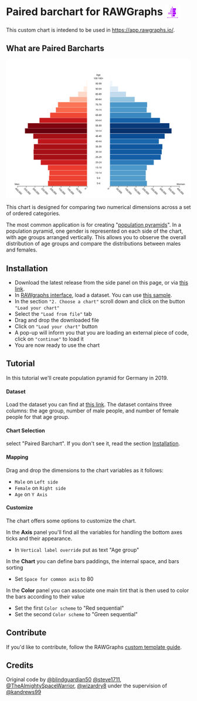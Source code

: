 # Paired barchart for RAWGraphs <img src="https://raw.githubusercontent.com/rawgraphs/rawgraphs-paired-barchart/master/src/barchartpaired/barchartpaired.svg" alt="versus icon" height="40px" style="vertical-align: middle"/>

This custom chart is intedend to be used in https://app.rawgraphs.io/.

## What are Paired Barcharts

![](https://raw.githubusercontent.com/rawgraphs/rawgraphs-paired-barchart/master/src/barchartpaired/barchartpaired_thumb.svg)

This chart is designed for comparing two numerical dimensions across a set of ordered categories.

The most common application is for creating "[population pyramids](https://en.wikipedia.org/wiki/Population_pyramid)". In a population pyramid, one gender is represented on each side of the chart, with age groups arranged vertically. This allows you to observe the overall distribution of age groups and compare the distributions between males and females.

## Installation

- Download the latest release from the side panel on this page, or via [this link](https://github.com/rawgraphs/rawgraphs-paired-barchart/releases/latest/pairedbarchart.umd.js).
- In [RAWgraphs interface](https://app.rawgraphs.io/), load a dataset. You can use [this sample](https://raw.githubusercontent.com/rawgraphs/rawgraphs-paired-barchart/master/example/datasets/population_2019.csv).
- In the section `"2. Choose a chart"` scroll down and click on the button `"Load your chart"`
- Select the `"Load from file"` tab
- Drag and drop the downloaded file
- Click on `"Load your chart"` button
- A pop-up will inform you that you are loading an external piece of code, click on `"continue"` to load it
- You are now ready to use the chart

## Tutorial

In this tutorial we'll create population pyramid for Germany in 2019.

#### Dataset

Load the dataset you can find at [this link](https://raw.githubusercontent.com/rawgraphs/rawgraphs-paired-barchart/master/example/datasets/population_2019.csv). The dataset contains three columns: the age group, number of male people, and number of female people for that age group.

#### Chart Selection

select "Paired Barchart". If you don't see it, read the section [Installation](#Installation).

#### Mapping

Drag and drop the dimensions to the chart variables as it follows:

* `Male` on `Left side`
* `Female` on `Right side`
* `Age` on `Y Axis`

#### Customize

The chart offers some options to customize the chart.

In the **Axis** panel you'll find all the variables for handling the bottom axes ticks and their appearance.

* In `Vertical label override` put as text "Age group"

In the **Chart** you can define bars paddings, the internal space, and bars sorting

* Set `Space for common axis` to 80

In the **Color** panel you can associate one main tint that is then used to color the bars according to their value

* Set the first `Color scheme` to "Red sequential"
* Set the second `Color scheme` to "Green sequential"



## Contribute

If you'd like to contribute, follow the RAWGraphs [custom template guide](https://github.com/rawgraphs/custom-rawcharts-template).

## Credits

Original code by [@blindguardian50](https://github.com/blindguardian50) [@steve1711](https://github.com/steve1711), [@TheAlmightySpaceWarrior](https://github.com/TheAlmightySpaceWarrior), [@wizardry8](https://github.com/wizardry8) under the supervision of [@kandrews99](https://github.com/kandrews99)

